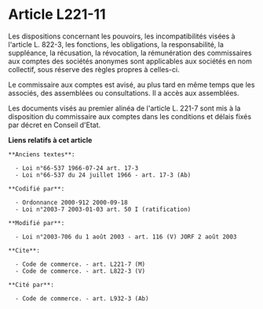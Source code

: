 # Article L221-11

Les dispositions concernant les pouvoirs, les incompatibilités visées à l'article L. 822-3, les fonctions, les obligations,
la responsabilité, la suppléance, la récusation, la révocation, la rémunération des commissaires aux comptes des sociétés
anonymes sont applicables aux sociétés en nom collectif, sous réserve des règles propres à celles-ci.

Le commissaire aux comptes est avisé, au plus tard en même temps que les associés, des assemblées ou consultations. Il a
accès aux assemblées.

Les documents visés au premier alinéa de l'article L. 221-7 sont mis à la disposition du commissaire aux comptes dans les
conditions et délais fixés par décret en Conseil d'Etat.

**Liens relatifs à cet article**

	**Anciens textes**:

	  - Loi n°66-537 1966-07-24 art. 17-3
	  - Loi n°66-537 du 24 juillet 1966 - art. 17-3 (Ab)

	**Codifié par**:

	  - Ordonnance 2000-912 2000-09-18
	  - Loi n°2003-7 2003-01-03 art. 50 I (ratification)

	**Modifié par**:

	  - Loi n°2003-706 du 1 août 2003 - art. 116 (V) JORF 2 août 2003

	**Cite**:

	  - Code de commerce. - art. L221-7 (M)
	  - Code de commerce. - art. L822-3 (V)

	**Cité par**:

	  - Code de commerce. - art. L932-3 (Ab)
